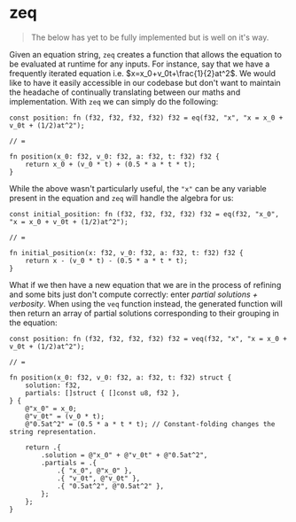 # zeq

> The below has yet to be fully implemented but is well on it's way.

Given an equation string, `zeq` creates a function that allows the equation to be evaluated at runtime for any inputs.
For instance, say that we have a frequently iterated equation i.e. $x=x_0+v_0t+\frac{1}{2}at^2$.
We would like to have it easily accessible in our codebase but don't want to maintain the headache
of continually translating between our maths and implementation. With `zeq` we can simply do the
following:

```zig
const position: fn (f32, f32, f32, f32) f32 = eq(f32, "x", "x = x_0 + v_0t + (1/2)at^2");

// =

fn position(x_0: f32, v_0: f32, a: f32, t: f32) f32 {
    return x_0 + (v_0 * t) + (0.5 * a * t * t);
}
```

While the above wasn't particularly useful, the `"x"` can be any variable present in the equation
and `zeq` will handle the algebra for us: 

```zig
const initial_position: fn (f32, f32, f32, f32) f32 = eq(f32, "x_0", "x = x_0 + v_0t + (1/2)at^2");

// =

fn initial_position(x: f32, v_0: f32, a: f32, t: f32) f32 {
    return x - (v_0 * t) - (0.5 * a * t * t);
}
```

What if we then have a new equation that we are in the process of refining and some bits just
don't compute correctly: enter _partial solutions + verbosity_. When using the `veq` function
instead, the generated function will then return an array of partial solutions corresponding
to their grouping in the equation:

```zig
const position: fn (f32, f32, f32, f32) f32 = veq(f32, "x", "x = x_0 + v_0t + (1/2)at^2");

// =

fn position(x_0: f32, v_0: f32, a: f32, t: f32) struct {
    solution: f32,
    partials: []struct { []const u8, f32 },
} {
    @"x_0" = x_0;
    @"v_0t" = (v_0 * t);
    @"0.5at^2" = (0.5 * a * t * t); // Constant-folding changes the string representation.

    return .{
        .solution = @"x_0" + @"v_0t" + @"0.5at^2",
        .partials = .{
            .{ "x_0", @"x_0" },
            .{ "v_0t", @"v_0t" },
            .{ "0.5at^2", @"0.5at^2" },
        };
    };
}
```